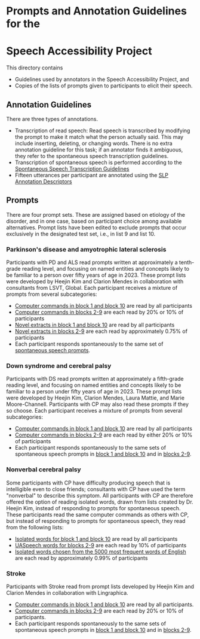 # Prompts and Annotation Guidelines for the
# Speech Accessibility Project

This directory contains

* Guidelines used by annotators in the Speech Accessibility Project, and
* Copies of the lists of prompts given to participants to elicit their speech.

## Annotation Guidelines

There are three types of annotations.

* Transcription of read speech: Read speech is transcribed by modifying the prompt to make it match what the person actually said.  This may include inserting, deleting, or changing words.  There is no extra annotation guideline for this task; if an annotator finds it ambiguous, they refer to the spontaneous speech transcription guidelines.
* Transcription of spontaneous speech is performed according to the [Spontaneous Speech Transcription Guidelines](Spontaneous_Speech_Transcription_Guidelines_May2023.pdf)
* Fifteen utterances per participant are annotated using the [SLP Annotation Descriptors](SLP_Annotation_Descriptors.docx)

## Prompts

There are four prompt sets.  These are assigned based on etiology of the disorder, and in one case, based on participant choice among available alternatives.  Prompt lists have been edited to exclude prompts that occur exclusively in the designated test set, i.e., in list 9 and list 10.

### Parkinson's disease and amyotrophic lateral sclerosis

Participants with PD and ALS read prompts written at approximately a tenth-grade reading level, and focusing on named entities and concepts likely to be familiar to a person over fifty years of age in 2023.  These prompt lists were developed by Heejin Kim and Clarion Mendes in collaboration with consultants from LSVT, Global.  Each participant receives a mixture of prompts from several subcategories:

* [Computer commands in block 1 and block 10](./commands_b1_b10_PD.txt) are read by all participants
* [Computer commands in blocks 2-9](./commands_b2-9_PD.xlsx) are each read by 20% or 10% of participants
* [Novel extracts in block 1 and block 10](./novel_b1_b10_PD.xlsx) are read by all participants
* [Novel extracts in blocks 2-9](./novel-b2-9-150_PD.xlsx) are each read by approximately 0.75% of participants
* Each participant responds spontaneously to the same set of [spontaneous speech prompts](./Spontaneous_speech_prompts_PD.xlsx).

### Down syndrome and cerebral palsy

Participants with DS read prompts written at approximately a fifth-grade reading level, and focusing on named entities and concepts likely to be familiar to a person under fifty years of age in 2023.  These prompt lists were developed by Heejin Kim, Clarion Mendes, Laura Mattie, and Marie Moore-Channell.  Participants with CP may also read these prompts if they so choose.    Each participant receives a mixture of prompts from several subcategories:

* [Computer commands in block 1 and block 10](./commands_b1_b10_DS_35perBlock.xlsx) are read by all participants
* [Computer commands in blocks 2-9](./commands_b2-9_DS_35perBlock.xlsx) are each read by either 20% or 10% of participants
* Each participant responds spontaneously to the same sets of spontaneous speech prompts in [block 1 and block 10](./Spon_Speech_Prompts_b1_b10_DS_8perBlock.xlsx) and in [blocks 2-9](./Spon_Speech_Prompts_b2-9_DS_8perBlock.xlsx).

### Nonverbal cerebral palsy

Some participants with CP have difficulty producing speech that is intelligible even to close friends; consultants with CP have used the term "nonverbal" to describe this symptom.  All participants with CP are therefore offered the option of reading isolated words, drawn from lists created by Dr. Heejin Kim, instead of responding to prompts for spontaneous speech.  These participants read the same computer commands as others with CP, but instead of responding to prompts for spontaneous speech, they read from the following lists:

* [Isolated words for block 1 and block 10](./nonverbal_b1_b10.xlsx) are read by all participants
* [UASpeech words for blocks 2-9](./nonverbal_b2-9_UA.xlsx) are each read by 10% of participants
* [Isolated words chosen from the 5000 most frequent words of English](./nonverbal_b2-9_5k-v2.xlsx) are each read by approximately 0.99% of participants

### Stroke

Participants with Stroke read from prompt lists developed by Heejin Kim and Clarion Mendes in collaboration with Lingraphica.

* [Computer commands in block 1 and block 10](./commands_b1_b10_Stroke_35perBlock.xlsx) are read by all participants.
* [Computer commands in blocks 2-9](./commands_b2-9_Stroke_35perBlock.xlsx) are each read by 20% or 10% of participants.
* Each participant responds spontaneously to the same sets of spontaneous speech prompts in [block 1 and block 10](./Spon_Speech_Prompts_b1_b10_Stroke_8perBlock.xlsx) and in [blocks 2-9](./Spon_Speech_Prompts_b2-9_Stroke_8perBlock.xlsx).

